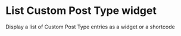List Custom Post Type widget
============================

Display a list of Custom Post Type entries as a widget or a shortcode
